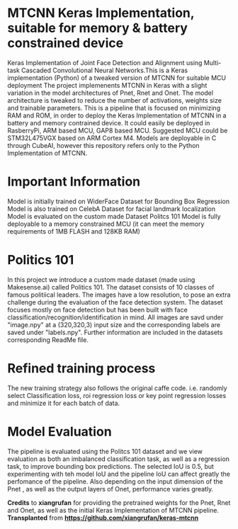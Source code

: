
# MTCNN Keras Implementation, suitable for memory & battery constrained device
Keras Implementation of Joint Face Detection and Alignment using Multi-task Cascaded Convolutional Neural Networks.This is a Keras implementation (Python) of a tweaked version of MTCNN for suitable MCU deployment
The project implemenents MTCNN in Keras with a slight variation in the model architectures of Pnet, Rnet and Onet.
The model architecture is tweaked to reduce the number of activations, weights size and trainable parameters. This is a pipeline that is focused on minimizing RAM and ROM, in order to deploy the Keras Implementation of MTCNN in a battery and memory contrained device. It could easily be deployed in RasberryPi, ARM based MCU, GAP8 based MCU. Suggested MCU could be STM32L475VGX based on ARM Cortex M4. Models are deployable in C through CubeAI, however this repository refers only to the Python Implementation of MTCNN.


# Important Information
Model is initially trained on WiderFace Dataset for Bounding Box Regression
Model is also trained on CelebA Dataset for facial landmark localization
Model is evaluated on the custom made Dataset Politcs 101
Model is fully deployable to a memory constrained MCU (it can meet the memory requirements of 1MB FLASH and 128KB RAM)

# Politics 101
In this project we introduce a custom made dataset (made using Makesense.ai) called Politics 101. The dataset consists of 10 classes of famous politiical leaders. The images have a low resolution, to pose an extra challenge during the evaluation of the face detection system. The dataset focuses mostly on face detection but has been built with face classification/recognition/identification in mind. All images are savd under "image.npy" at a (320,320,3) input size and the corresponding labels are saved under "labels.npy". Further information are included in the datasets corresponding ReadMe file.


# Refined training process
The new training strategy also follows the original caffe code. i.e. randomly select Classification loss, roi regression loss or key point regression losses and minimize it for each batch of data. 

# Model Evaluation
The pipeline is evaluated using the Politcs 101 dataset and we view evaluation as both an imbalanced classification task, as well as a regression task, to improve bounding box predictions. The selected IoU is 0.5, but experimenting with teh model IoU and the pipeline IoU can affect greatly the perfomance of the pipeline. Also depending on the input dimension of the Pnet , as well as the output layers of Onet, performance varies greatly.


**Credits** to **xiangrufan** for providing the pretrained weights for the Pnet, Rnet and Onet, as well as the initial Keras Implementation of MTCNN pipeline. **Transplanted** from **https://github.com/xiangrufan/keras-mtcnn**


